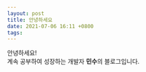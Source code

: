 ```yaml
---
layout: post
title: 안녕하세요
date: 2021-07-06 16:11 +0800
tags: 
---
```

안녕하세요!  
계속 공부하여 성장하는 개발자 **민수**의 블로그입니다.  

